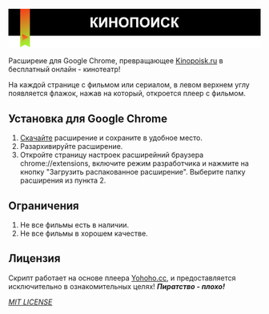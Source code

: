 ![Image](https://raw.githubusercontent.com/dimkinthepro/watch-kinopoisk-chrome-extension/master/images/banner.jpg)

Расширеие для Google Chrome, превращающее [Kinopoisk.ru](https://www.kinopoisk.ru/) в бесплатный онлайн - кинотеатр!

На каждой странице с фильмом или сериалом, в левом верхнем углу появляется флажок, нажав на который, откроется плеер с фильмом.

## Установка для Google Chrome
1. [Скачайте](https://github.com/dimkinthepro/watch-kinopoisk-chrome-extension/archive/refs/heads/master.zip) расширение и сохраните в удобное место.
2. Разархивируйте расширение.
3. Откройте страницу настроек расширейний браузера chrome://extensions, включите режим разработчика и нажмите на кнопку "Загрузить распакованное расширение". Выберите папку расширения из пункта 2.

## Ограничения
1. Не все фильмы есть в наличии.
2. Не все фильмы в хорошем качестве.

## Лицензия
Скрипт работает на основе плеера [Yohoho.cc](https://yohoho.cc/), и предоставляется исключительно в ознакомительных целях!
***Пиратство - плохо!***

_[MIT LICENSE](https://github.com/dimkinthepro/watch-kinopoisk-chrome-extension/blob/master/LICENSE)_
